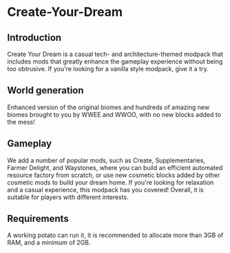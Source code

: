 # Create-Your-Dream

## Introduction
Create Your Dream is a casual tech- and architecture-themed modpack that includes mods that greatly enhance the gameplay experience without being too obtrusive. If you're looking for a vanilla style modpack, give it a try.

## World generation
Enhanced version of the original biomes and hundreds of amazing new biomes brought to you by WWEE and WWOO, with no new blocks added to the mess!

## Gameplay
We add a number of popular mods, such as Create, Supplementaries, Farmer Delight, and Waystones, where you can build an efficient automated resource factory from scratch, or use new cosmetic blocks added by other cosmetic mods to build your dream home. If you're looking for relaxation and a casual experience, this modpack has you covered! Overall, it is suitable for players with different interests.

## Requirements
A working potato can run it, it is recommended to allocate more than 3GB of RAM, and a minimum of 2GB.
